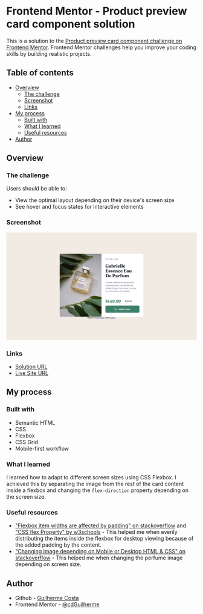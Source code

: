 # Frontend Mentor - Product preview card component solution

This is a solution to the [Product preview card component challenge on Frontend Mentor](https://www.frontendmentor.io/challenges/product-preview-card-component-GO7UmttRfa). Frontend Mentor challenges help you improve your coding skills by building realistic projects. 

## Table of contents

- [Overview](#overview)
  - [The challenge](#the-challenge)
  - [Screenshot](#screenshot)
  - [Links](#links)
- [My process](#my-process)
  - [Built with](#built-with)
  - [What I learned](#what-i-learned)
  - [Useful resources](#useful-resources)
- [Author](#author)

## Overview

### The challenge

Users should be able to:

- View the optimal layout depending on their device's screen size
- See hover and focus states for interactive elements

### Screenshot

![](screenshot/screenshot-desktop.png)

### Links

- [Solution URL](https://www.frontendmentor.io/solutions/product-preview-card-challenge-p9HELLQ1dW)
- [Live Site URL](https://cdguilherme.github.io/product-preview-card-component-main/)

## My process

### Built with

- Semantic HTML
- CSS
- Flexbox
- CSS Grid
- Mobile-first workflow

### What I learned

I learned how to adapt to different screen sizes using CSS Flexbox. I achieved this by separating the image from the rest of the card content inside a flexbox and changing the `flex-direction` property depending on the screen size.

### Useful resources

- ["Flexbox item widths are affected by padding" on stackoverflow](https://stackoverflow.com/questions/32099624/flexbox-item-widths-are-affected-by-padding) and ["CSS flex Property" by w3schools](https://www.w3schools.com/cssref/css3_pr_flex.php) - This helped me when evenly distributing the items inside the flexbox for desktop viewing because of the added padding by the content.
- ["Changing Image depending on Mobile or Desktop HTML & CSS" on stackoverflow](https://stackoverflow.com/questions/28966158/changing-image-depending-on-mobile-or-desktop-html-css) - This helped me when changing the perfume image depending on screen size.

## Author

- Github - [Guilherme Costa](https://github.com/cdGuilherme)
- Frontend Mentor - [@cdGuilherme](https://www.frontendmentor.io/profile/cdGuilherme)
